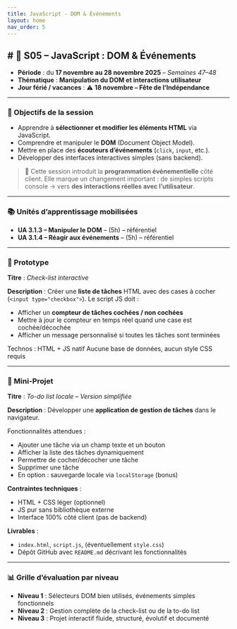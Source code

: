 ```yaml
---
title: JavaScript - DOM & Événements
layout: home
nav_order: 5
---
```


## # **📅 S05 – JavaScript : DOM & Événements**

- **Période** : du **17 novembre au 28 novembre 2025** – *Semaines 47–48*
- **Thématique** : **Manipulation du DOM et interactions utilisateur**
- **Jour férié / vacances** : ⚠️ **18 novembre – Fête de l’Indépendance**

---

### 🧭 Objectifs de la session

* Apprendre à **sélectionner et modifier les éléments HTML** via JavaScript.
* Comprendre et manipuler le **DOM** (Document Object Model).
* Mettre en place des **écouteurs d’événements** (`click`, `input`, etc.).
* Développer des interfaces interactives simples (sans backend).

> 🎯 Cette session introduit la **programmation événementielle** côté client. Elle marque un changement important : de simples scripts console → vers **des interactions réelles avec l’utilisateur**.

---

### 📚 Unités d’apprentissage mobilisées

* **UA 3.1.3 – Manipuler le DOM** – (5h) – référentiel
* **UA 3.1.4 – Réagir aux événements** – (5h) – référentiel

---

### 🧩 Prototype

**Titre** : *Check-list interactive*

**Description** :
Créer une **liste de tâches** HTML avec des cases à cocher (`<input type="checkbox">`).
Le script JS doit :

* Afficher un **compteur de tâches cochées / non cochées**
* Mettre à jour le compteur en temps réel quand une case est cochée/décochée
* Afficher un message personnalisé si toutes les tâches sont terminées

Technos : HTML + JS natif
Aucune base de données, aucun style CSS requis

---

### 🧪 Mini-Projet

**Titre** : *To-do list locale – Version simplifiée*

**Description** :
Développer une **application de gestion de tâches** dans le navigateur.

Fonctionnalités attendues :

* Ajouter une tâche via un champ texte et un bouton
* Afficher la liste des tâches dynamiquement
* Permettre de cocher/décocher une tâche
* Supprimer une tâche
* En option : sauvegarde locale via `localStorage` (bonus)

**Contraintes techniques** :

* HTML + CSS léger (optionnel)
* JS pur sans bibliothèque externe
* Interface 100% côté client (pas de backend)

**Livrables** :

* `index.html`, `script.js`, (éventuellement `style.css`)
* Dépôt GitHub avec `README.md` décrivant les fonctionnalités

---

### 📊 Grille d’évaluation par niveau

* **Niveau 1** : Sélecteurs DOM bien utilisés, événements simples fonctionnels
* **Niveau 2** : Gestion complète de la check-list ou de la to-do list
* **Niveau 3** : Projet interactif fluide, structuré, évolutif et documenté

